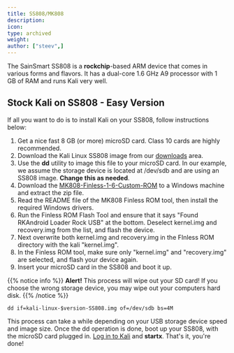 ```yaml
---
title: SS808/MK808
description:
icon:
type: archived
weight:
author: ["steev",]
---
```


The SainSmart SS808 is a **rockchip**-based ARM device that comes in various forms and flavors. It has a dual-core 1.6 GHz A9 processor with 1 GB of RAM and runs Kali very well.

## Stock Kali on SS808 - Easy Version

If all you want to do is to install Kali on your SS808, follow instructions below:

1. Get a nice fast 8 GB (or more) microSD card. Class 10 cards are highly recommended.
2. Download the Kali Linux SS808 image from our [downloads](https://www.offensive-security.com/kali-linux-vmware-arm-image-download/) area.
3. Use the **dd** utility to image this file to your microSD card. In our example, we assume the storage device is located at /dev/sdb and are using an SS808 image. **Change this as needed**.
4. Download the [MK808-Finless-1-6-Custom-ROM](http://www.freaktab.com/showthread.php?3207-NEW-MK808-Finless-1-6-Custom-ROM) to a Windows machine and extract the zip file.
5. Read the README file of the MK808 Finless ROM tool, then install the required Windows drivers.
6. Run the Finless ROM Flash Tool and ensure that it says "Found RKAndroid Loader Rock USB" at the bottom. Deselect kernel.img and recovery.img from the list, and flash the device.
7. Next overwrite both kernel.img and recovery.img in the FInless ROM directory with the kali "kernel.img".
8. In the Finless ROM tool, make sure only "kernel.img" and "recovery.img" are selected, and flash your device again.
9. Insert your microSD card in the SS808 and boot it up.

{{% notice info %}}
**Alert!** This process will wipe out your SD card! If you choose the wrong storage device, you may wipe out your computers hard disk.
{{% /notice %}}

```
dd if=kali-linux-$version-SS808.img of=/dev/sdb bs=4M
```
This process can take a while depending on your USB storage device speed and image size. Once the dd operation is done, boot up your SS808, with the microSD card plugged in. [Log in to Kali](/docs/introduction/default-credentials/) and **startx**. That's it, you're done!
